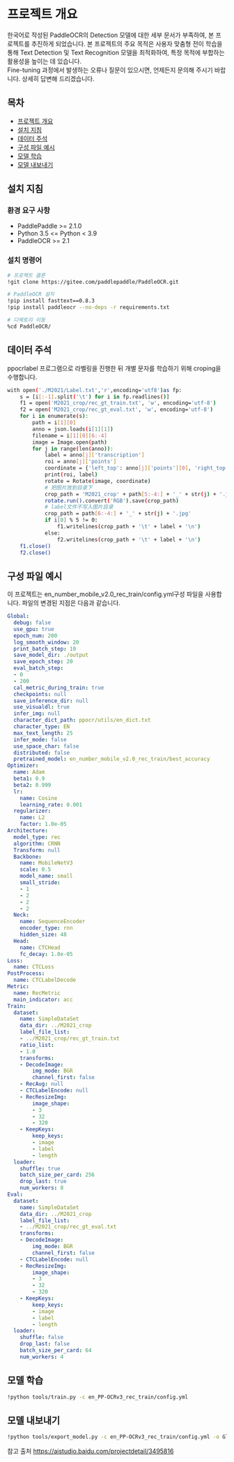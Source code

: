 # 프로젝트 개요
한국어로 작성된 PaddleOCR의 Detection 모델에 대한 세부 문서가 부족하여, 본 프로젝트를 추진하게 되었습니다. 본 프로젝트의 주요 목적은 사용자 맞춤형 전이 학습을 통해 Text Detection 및 Text Recognition 모델을 최적화하여, 특정 목적에 부합하는 활용성을 높이는 데 있습니다.<br/>Fine-tuning 과정에서 발생하는 오류나 질문이 있으시면, 언제든지 문의해 주시기 바랍니다. 상세히 답변해 드리겠습니다.

## 목차

- [프로젝트 개요](#프로젝트-개요)
- [설치 지침](#설치-지침)
- [데이터 주석](#데이터-주석)
- [구성 파일 예시](#구성-파일-예시)
- [모델 학습](#모델-학습)
- [모델 내보내기](#모델-내보내기)

## 설치 지침

### 환경 요구 사항
- PaddlePaddle >= 2.1.0
- Python 3.5 <= Python < 3.9
- PaddleOCR >= 2.1

### 설치 명령어
```sh
# 프로젝트 클론
!git clone https://gitee.com/paddlepaddle/PaddleOCR.git

# PaddleOCR 설치
!pip install fasttext==0.8.3
!pip install paddleocr --no-deps -r requirements.txt

# 디렉토리 이동
%cd PaddleOCR/
```

## 데이터 주석
ppocrlabel 프로그램으로 라벨링을 진행한 뒤 개별 문자를 학습하기 위해 croping을 수행합니다.

```bash
with open('./M2021/Label.txt','r',encoding='utf8')as fp:
    s = [i[:-1].split('\t') for i in fp.readlines()]
    f1 = open('M2021_crop/rec_gt_train.txt', 'w', encoding='utf-8')
    f2 = open('M2021_crop/rec_gt_eval.txt', 'w', encoding='utf-8')
    for i in enumerate(s):
        path = i[1][0]
        anno = json.loads(i[1][1])
        filename = i[1][0][6:-4]
        image = Image.open(path)
        for j in range(len(anno)): 
            label = anno[j]['transcription']
            roi = anno[j]['points']
            coordinate = {'left_top': anno[j]['points'][0], 'right_top': anno[j]['points'][1], 'right_bottom': anno[j]['points'][2], 'left_bottom': anno[j]['points'][3]}
            print(roi, label)
            rotate = Rotate(image, coordinate)
            # 把图片放到目录下
            crop_path = 'M2021_crop' + path[5:-4:] + '_' + str(j) + '.jpg'
            rotate.run().convert('RGB').save(crop_path)
            # label文件不写入图片目录
            crop_path = path[6:-4:] + '_' + str(j) + '.jpg'
            if i[0] % 5 != 0:
                f1.writelines(crop_path + '\t' + label + '\n')
            else:
                f2.writelines(crop_path + '\t' + label + '\n')
    f1.close()
    f2.close()
```


## 구성 파일 예시
이 프로젝트는 en_number_mobile_v2.0_rec_train/config.yml구성 파일을 사용합니다. 파일의 변경된 지점은 다음과 같습니다.

```yaml
Global:
  debug: false
  use_gpu: true
  epoch_num: 200
  log_smooth_window: 20
  print_batch_step: 10
  save_model_dir: ./output
  save_epoch_step: 20
  eval_batch_step:
  - 0
  - 200
  cal_metric_during_train: true
  checkpoints: null
  save_inference_dir: null
  use_visualdl: true
  infer_img: null
  character_dict_path: ppocr/utils/en_dict.txt
  character_type: EN
  max_text_length: 25
  infer_mode: false
  use_space_char: false
  distributed: false
  pretrained_model: en_number_mobile_v2.0_rec_train/best_accuracy
Optimizer:
  name: Adam
  beta1: 0.9
  beta2: 0.999
  lr:
    name: Cosine
    learning_rate: 0.001
  regularizer:
    name: L2
    factor: 1.0e-05
Architecture:
  model_type: rec
  algorithm: CRNN
  Transform: null
  Backbone:
    name: MobileNetV3
    scale: 0.5
    model_name: small
    small_stride:
    - 1
    - 2
    - 2
    - 2
  Neck:
    name: SequenceEncoder
    encoder_type: rnn
    hidden_size: 48
  Head:
    name: CTCHead
    fc_decay: 1.0e-05
Loss:
  name: CTCLoss
PostProcess:
  name: CTCLabelDecode
Metric:
  name: RecMetric
  main_indicator: acc
Train:
  dataset:
    name: SimpleDataSet
    data_dir: ../M2021_crop
    label_file_list:
    - ../M2021_crop/rec_gt_train.txt
    ratio_list:
    - 1.0
    transforms:
    - DecodeImage:
        img_mode: BGR
        channel_first: false
    - RecAug: null
    - CTCLabelEncode: null
    - RecResizeImg:
        image_shape:
        - 3
        - 32
        - 320
    - KeepKeys:
        keep_keys:
        - image
        - label
        - length
  loader:
    shuffle: true
    batch_size_per_card: 256
    drop_last: true
    num_workers: 8
Eval:
  dataset:
    name: SimpleDataSet
    data_dir: ../M2021_crop
    label_file_list:
    - ../M2021_crop/rec_gt_eval.txt
    transforms:
    - DecodeImage:
        img_mode: BGR
        channel_first: false
    - CTCLabelEncode: null
    - RecResizeImg:
        image_shape:
        - 3
        - 32
        - 320
    - KeepKeys:
        keep_keys:
        - image
        - label
        - length
  loader:
    shuffle: false
    drop_last: false
    batch_size_per_card: 64
    num_workers: 4
```

## 모델 학습
```sh
!python tools/train.py -c en_PP-OCRv3_rec_train/config.yml
```

## 모델 내보내기
```sh
!python tools/export_model.py -c en_PP-OCRv3_rec_train/config.yml -o Global.pretrained_model=output/v3_en_mobile2/best_accuracy Global.save_inference_dir=./transrec0620/
```

참고 출처
https://aistudio.baidu.com/projectdetail/3495816
